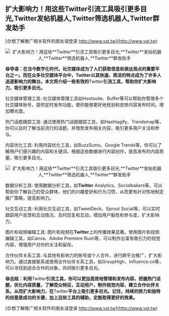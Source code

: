 ## **扩大影响力！用这些**Twitter**引流工具吸引更多目光,**Twitter**发帖机器人,**Twitter**筛选机器人,**Twitter**群发助手**

[😍想了解推广相关软件的朋友请登录 http://www.vst.tw](http://www.vst.tw)

 <center><img src="https://vst.tw/MP4/tuiguang/png/5.png" alt="扩大影响力！用这些**Twitter**引流工具吸引更多目光,**Twitter**发帖机器人,**Twitter**筛选机器人,**Twitter**群发助手"></center>

**😄导语：在当今数字化时代，社交媒体成为了人们获取信息和表达观点的重要平台之一。而在众多社交媒体平台中，**Twitter**以其快速、简洁的特点成为了许多人追逐影响力的舞台。本文将介绍一些有效的**Twitter**引流工具，帮助你扩大影响力，吸引更多目光。**

社交媒体管理工具: 社交媒体管理工具如Hootsuite、Buffer等可以帮助你管理多个社交媒体账号，提供定时发布功能，使你能够更好地规划和安排内容发布时间，增加曝光度。

热门话题跟踪工具: 通过使用热门话题跟踪工具，如Hashtagify、Trendsmap等，你可以及时了解当前流行的话题，并借势发布相关内容，吸引更多用户关注和参与。

内容优化工具: 利用内容优化工具，如BuzzSumo、Google Trends等，你可以了解用户们感兴趣的内容和关键词，根据这些数据进行内容创作，提高发布的内容质量，吸引更多目光。

 <center><img src="https://vst.tw/MP4/tuiguang/png/8.png" alt="扩大影响力！用这些**Twitter**引流工具吸引更多目光,**Twitter**发帖机器人,**Twitter**筛选机器人,**Twitter**群发助手"></center>

数据分析工具: 使用数据分析工具，如**Twitter** Analytics、Socialbakers等，可以帮助你了解自己的受众群体，他们的兴趣爱好和行为习惯，从而更有针对性地制定推广策略，提高影响力。

社交互动工具: 利用社交互动工具，如TweetDeck、Sprout Social等，可以实时跟踪用户反馈和互动情况，及时回复和互动，增加用户黏性和参与度，扩大影响力。

图片和视频编辑工具: 图片和视频在**Twitter**上的传播效果显著。使用图片和视频编辑工具，如Canva、Adobe Premiere Rush等，可以制作出富有吸引力的视觉内容，增强用户对你的关注和留存。

合作伙伴关系工具: 与其他有影响力的账号或个人合作，进行跨平台推广，扩大影响力。通过直接联系或使用合作伙伴关系工具，如GroupHigh、Influence.co等，可以寻找到适合合作的对象，共同吸引更多目光。

**😄总结：利用**Twitter**引流工具，你可以更加高效地管理和发布内容，把握热门话题，优化内容质量，了解受众特征，互动用户，制作视觉内容，建立合作伙伴关系，从而扩大影响力，在**Twitter**平台上吸引更多目光。记住，持续的努力和独特的创意是成功的关键，加上这些工具的辅助，定能取得更好的效果。**

[😍想了解推广相关软件的朋友请登录 http://www.vst.tw](http://www.vst.tw)



